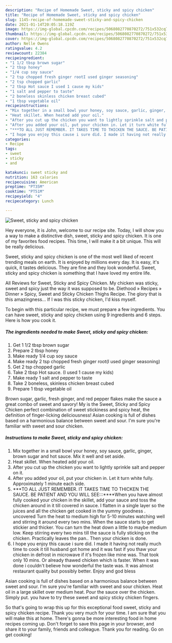 ```yaml
---
description: "Recipe of Homemade Sweet, sticky and spicy chicken"
title: "Recipe of Homemade Sweet, sticky and spicy chicken"
slug: 1145-recipe-of-homemade-sweet-sticky-and-spicy-chicken
date: 2021-01-14T20:05:18.119Z
image: https://img-global.cpcdn.com/recipes/5068082770870272/751x532cq70/sweet-sticky-and-spicy-chicken-recipe-main-photo.jpg
thumbnail: https://img-global.cpcdn.com/recipes/5068082770870272/751x532cq70/sweet-sticky-and-spicy-chicken-recipe-main-photo.jpg
cover: https://img-global.cpcdn.com/recipes/5068082770870272/751x532cq70/sweet-sticky-and-spicy-chicken-recipe-main-photo.jpg
author: Nelle Owens
ratingvalue: 4.2
reviewcount: 22384
recipeingredient:
- "1 1/2 tbsp brown sugar"
- "2 tbsp honey"
- "1/4 cup soy sauce"
- "2 tsp chopped fresh ginger rootI used ginger seasoning"
- "2 tsp chopped garlic"
- "2 tbsp Hot sauce I used 1 cause my kids"
- "1 salt and pepper to taste"
- "2 boneless skinless chicken breast cubed"
- "1 tbsp vegetable oil"
recipeinstructions:
- "Mix together in a small bowl your honey, soy sauce, garlic, ginger, brown sugar and hot sauce. Mix it well and set aside."
- "Heat skillet. When heated add your oil."
- "After you cut up the chicken you want to lightly sprinkle salt and pepper on it."
- "After you added your oil, put your chicken in. Let it turn white fully. Approximately 1 minute each side."
- "***TO ALL JUST REMEMBER. IT TAKES TIME TO THICKEN THE SAUCE. BE PATIENT AND YOU WILL SEE:::****When you have almost fully cooked your chicken in the skillet, add your sauce and toss the chicken around in it till covered in sauce.  I flatten in a single layer so the juices and all the chicken get cooked in the yummy goodness . uncovered Turn the heat to medium high for 5-10 minutes watching well and stirring it around every two mins. When the sauce starts to get stickier and thicker. You can turn the heat down a little to maybe medium low. Keep stirring every two mins till the sauce is fully sticking on the chicken. Practically leaves the pan.. Then your chicken is done."
- "I hope you enjoy this cause i sure did. I made it having not really much time to cook it till husband got home and it was fast if you thaw your chicken in defrost in microwave if it&#39;s frozen like mine was. That took only 10 mins. Or already thawed chicken which is faster. When it was done i couldn&#39;t believe how wonderful the taste was. It was almost restaurant quality but possibly better. Enjoy and god bless"
categories:
- Recipe
tags:
- sweet
- sticky
- and

katakunci: sweet sticky and 
nutrition: 163 calories
recipecuisine: American
preptime: "PT35M"
cooktime: "PT51M"
recipeyield: "4"
recipecategory: Lunch

---
```



![Sweet, sticky and spicy chicken](https://img-global.cpcdn.com/recipes/5068082770870272/751x532cq70/sweet-sticky-and-spicy-chicken-recipe-main-photo.jpg)

Hey everyone, it is John, welcome to our recipe site. Today, I will show you a way to make a distinctive dish, sweet, sticky and spicy chicken. It is one of my favorites food recipes. This time, I will make it a bit unique. This will be really delicious.

Sweet, sticky and spicy chicken is one of the most well liked of recent trending meals on earth. It is enjoyed by millions every day. It is easy, it's quick, it tastes delicious. They are fine and they look wonderful. Sweet, sticky and spicy chicken is something that I have loved my entire life.

All Reviews for Sweet, Sticky and Spicy Chicken. My chicken was sticky, sweet and spicy just the way it was supposed to be. Diethood » Recipes » Dinner » Spicy, Sweet and Sticky Chicken Thighs Recipe. The glory that is this amazingness… If I was this sticky chicken, I&#39;d kiss myself.


To begin with this particular recipe, we must prepare a few ingredients. You can have sweet, sticky and spicy chicken using 9 ingredients and 6 steps. Here is how you cook it.

<!--inarticleads1-->

##### The ingredients needed to make Sweet, sticky and spicy chicken:

1. Get 1 1/2 tbsp brown sugar
1. Prepare 2 tbsp honey
1. Make ready 1/4 cup soy sauce
1. Make ready 2 tsp chopped fresh ginger root(I used ginger seasoning)
1. Get 2 tsp chopped garlic
1. Take 2 tbsp Hot sauce. (I used 1 cause my kids)
1. Make ready 1 salt and pepper to taste
1. Take 2 boneless, skinless chicken breast cubed
1. Prepare 1 tbsp vegetable oil


Brown sugar, garlic, fresh ginger, and red pepper flakes make the sauce a great combo of sweet and savory! My is the Sweet, Sticky and Spicy Chicken perfect combination of sweet stickiness and spicy heat, the definition of finger-licking deliciousness! Asian cooking is full of dishes based on a harmonious balance between sweet and sour. I&#39;m sure you&#39;re familiar with sweet and sour chicken. 

<!--inarticleads2-->

##### Instructions to make Sweet, sticky and spicy chicken:

1. Mix together in a small bowl your honey, soy sauce, garlic, ginger, brown sugar and hot sauce. Mix it well and set aside.
1. Heat skillet. When heated add your oil.
1. After you cut up the chicken you want to lightly sprinkle salt and pepper on it.
1. After you added your oil, put your chicken in. Let it turn white fully. Approximately 1 minute each side.
1. ***TO ALL JUST REMEMBER. IT TAKES TIME TO THICKEN THE SAUCE. BE PATIENT AND YOU WILL SEE:::****When you have almost fully cooked your chicken in the skillet, add your sauce and toss the chicken around in it till covered in sauce.  I flatten in a single layer so the juices and all the chicken get cooked in the yummy goodness . uncovered Turn the heat to medium high for 5-10 minutes watching well and stirring it around every two mins. When the sauce starts to get stickier and thicker. You can turn the heat down a little to maybe medium low. Keep stirring every two mins till the sauce is fully sticking on the chicken. Practically leaves the pan.. Then your chicken is done.
1. I hope you enjoy this cause i sure did. I made it having not really much time to cook it till husband got home and it was fast if you thaw your chicken in defrost in microwave if it&#39;s frozen like mine was. That took only 10 mins. Or already thawed chicken which is faster. When it was done i couldn&#39;t believe how wonderful the taste was. It was almost restaurant quality but possibly better. Enjoy and god bless


Asian cooking is full of dishes based on a harmonious balance between sweet and sour. I&#39;m sure you&#39;re familiar with sweet and sour chicken. Heat oil in a large skillet over medium heat. Pour the sauce over the chicken. Simply put. you have to try these sweet and spicy sticky chicken fingers. 

So that's going to wrap this up for this exceptional food sweet, sticky and spicy chicken recipe. Thank you very much for your time. I am sure that you will make this at home. There's gonna be more interesting food in home recipes coming up. Don't forget to save this page in your browser, and share it to your family, friends and colleague. Thank you for reading. Go on get cooking!
